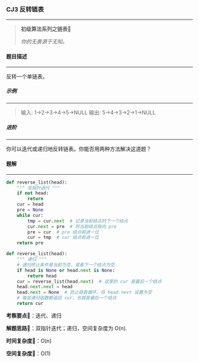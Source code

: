 ### CJ3 反转链表

---



> **初级算法系列之链表**🌈
>
> *你的无畏源于无知。*



#### 题目描述

---

反转一个单链表。



##### 示例

---

> 输入: 1->2->3->4->5->NULL
> 输出: 5->4->3->2->1->NULL



##### 进阶

---

你可以迭代或递归地反转链表。你能否用两种方法解决这道题？



#### 题解

---

```python
def reverse_list(head):
    """ 双指针迭代 """
    if not head:
        return
    cur = head
    pre = None
    while cur:
        tmp = cur.next  # 记录当前结点的下一个结点
        cur.next = pre  # 将当前结点指向 pre
        pre = cur  # pre 结点前进一位
        cur = tmp  # cur 结点前进一位
    return pre
```



```python
def reverse_list(head):
    """ 递归 """
    # 递归终止条件是当前为空，或者下一个结点为空
    if head is None or head.next is None:
        return head
    cur = reverse_list(head.next)  # 这里的 cur 是最后一个结点
    head.next.next = head
    head.next = None  # 防止链表循环，将 head.next 设置为空
    # 每层递归函数都返回 cur，也就是最后一个结点
    return cur
```



**考察要点**🍥：迭代、递归

**解题思路**🍬：双指针迭代；递归，空间复杂度为 O(n).



**时间复杂度**🍉：O(n)

**空间复杂度**🍭：O(1)

